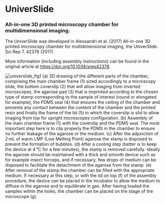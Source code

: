 # UniverSlide
### All-in-one 3D printed microscopy chamber for multidimensional imaging.
The UniverSlide was developed in Alessandri et al. (2017) All-in-one 3D printed microscopy chamber for multidimensional imaging, the UniverSlide. Sci Rep 7, 42378 (2017).

More information (including assembly instructions) can be found in the original article at https://doi.org/10.1038/srep42378.

![universlide_fig1](https://user-images.githubusercontent.com/78738710/117556144-9862f000-b05d-11eb-8557-a0a867c4218f.jpg)
(a) 3D drawing of the different parts of the chamber, comprising the main chamber frame (1) sized accordingly to a microscopy slide, the bottom coverslip (2) that will allow imaging from inverted microscopes, the agarose pad (3) that is imprinted according to the chosen type of stamp corresponding to the sample of interest (round or elongated for example), the PDMS seal (4) that ensures the ceiling of the chamber and prevents any contact between the content of the chamber and the printed resin and finally the frame of the lid (5) in which the coverslip is slid to allow imaging from top for upright microscopes configuration. (b) Assembly of the main chamber frame (1) with the coverslip and the PDMS seal. The most important step here is to clip properly the PDMS in the chamber to ensure no further leakage of the agarose or the medium. (c) After the adjunction of 2 mL of warm LMP (Low Melting Point) agarose the stamp is disposed to prevent the formation of bubbles. (d) After a cooling step (better is to keep the device at 4 °C for a few minutes), the stamp is removed carefully. Ideally the agarose should be maintained with a thick and smooth device such as for example insect forceps, and if necessary, few drops of medium can be disposed to facilitate the detachment of the agarose from the stamp. (e) After removal of the stamp the chamber can be filled with the appropriate medium. If necessary at this step, or with the lid on top (f) of the assembly procedure, the device can be placed in the incubator to allow the medium to diffuse in the agarose and to equilibrate in gas. After having loaded the samples within the holes, the chamber can be placed on the stage of the microscope (g).
